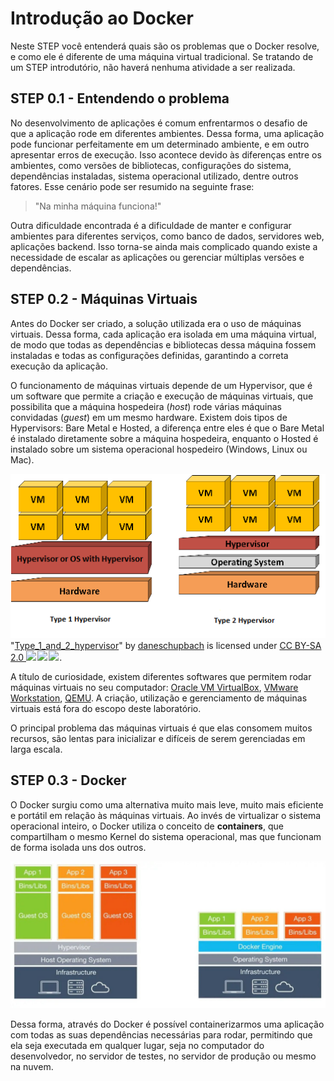# Introdução ao Docker

Neste STEP você entenderá quais são os problemas que o Docker resolve, e como ele é diferente de uma máquina virtual tradicional. Se tratando de um STEP introdutório, não haverá nenhuma atividade a ser realizada.

## STEP 0.1 - Entendendo o problema

No desenvolvimento de aplicações é comum enfrentarmos o desafio de que a aplicação rode em diferentes ambientes. Dessa forma, uma aplicação pode funcionar perfeitamente em um determinado ambiente, e em outro apresentar erros de execução. Isso acontece devido às diferenças entre os ambientes, como versões de bibliotecas, configurações do sistema, dependências instaladas, sistema operacional utilizado, dentre outros fatores. Esse cenário pode ser resumido na seguinte frase:

> "Na minha máquina funciona!"
 
Outra dificuldade encontrada é a dificuldade de manter e configurar ambientes para diferentes serviços, como banco de dados, servidores web, aplicações backend. Isso torna-se ainda mais complicado quando existe a necessidade de escalar as aplicações ou gerenciar múltiplas versões e dependências.

## STEP 0.2 - Máquinas Virtuais

Antes do Docker ser criado, a solução utilizada era o uso de máquinas virtuais. Dessa forma, cada aplicação era isolada em uma máquina virtual, de modo que todas as dependências e bibliotecas dessa máquina fossem instaladas e todas as configurações definidas, garantindo a correta execução da aplicação.

O funcionamento de máquinas virtuais depende de um Hypervisor, que é um software que permite a criação e execução de máquinas virtuais, que possibilita que a máquina hospedeira (_host_) rode várias máquinas convidadas (_guest_) em um mesmo hardware. Existem dois tipos de Hypervisors: Bare Metal e Hosted, a diferença entre eles é que o Bare Metal é instalado diretamente sobre a máquina hospedeira, enquanto o Hosted é instalado sobre um sistema operacional hospedeiro (Windows, Linux ou Mac).

<p><img src="../imagens/Hypervisor-Tipos.png" alt="Comparação entre Hypervisor Tipo 1 e Tipo 2. O Tipo 1 roda diretamente sobre o hardware com uma camada de hypervisor que gerencia várias máquinas virtuais (VMs). O Tipo 2 roda sobre um sistema operacional, que por sua vez roda sobre o hardware, e o hypervisor funciona como um software dentro desse sistema, também gerenciando múltiplas VMs.">
<br><span class="attribution">"<a rel="noopener noreferrer" href="https://www.flickr.com/photos/130854786@N05/16272423579">Type_1_and_2_hypervisor</a>" by <a rel="noopener noreferrer" href="https://www.flickr.com/photos/130854786@N05">daneschupbach</a> is licensed under <a rel="noopener noreferrer" href="https://creativecommons.org/licenses/by-sa/2.0/?ref=openverse">CC BY-SA 2.0 <img src="https://mirrors.creativecommons.org/presskit/icons/cc.svg" style="height: 1em; margin-right: 0.125em; display: inline;" /><img src="https://mirrors.creativecommons.org/presskit/icons/by.svg" style="height: 1em; margin-right: 0.125em; display: inline;" /><img src="https://mirrors.creativecommons.org/presskit/icons/sa.svg" style="height: 1em; margin-right: 0.125em; display: inline;" /></a>.</span>
</p>

A título de curiosidade, existem diferentes softwares que permitem rodar máquinas virtuais no seu computador: [Oracle VM VirtualBox](https://www.virtualbox.org/), [VMware Workstation](https://blogs.vmware.com/workstation/2024/05/vmware-workstation-pro-now-available-free-for-personal-use.html), [QEMU](https://www.qemu.org/). A criação, utilização e gerenciamento de máquinas virtuais está fora do escopo deste laboratório.

O principal problema das máquinas virtuais é que elas consomem muitos recursos, são lentas para inicializar e difíceis de serem gerenciadas em larga escala.

## STEP 0.3 - Docker

O Docker surgiu como uma alternativa muito mais leve, muito mais eficiente e portátil em relação às máquinas virtuais. Ao invés de virtualizar o sistema operacional inteiro, o Docker utiliza o conceito de **containers**, que compartilham o mesmo Kernel do sistema operacional, mas que funcionam de forma isolada uns dos outros.

<img src="../imagens/maquinas-virtuais-vs-containers.jpeg" alt="Comparação entre máquinas virtuais e containers. À esquerda, cada aplicação roda com suas próprias bibliotecas e sistema operacional convidado, sobre um hypervisor e um sistema operacional host. À direita, os containers compartilham o mesmo sistema operacional e engine Docker, rodando apenas com as bibliotecas necessárias para cada aplicação, sobre a mesma infraestrutura.">

Dessa forma, através do Docker é possível containerizarmos uma aplicação com todas as suas dependências necessárias para rodar, permitindo que ela seja executada em qualquer lugar, seja no computador do desenvolvedor, no servidor de testes, no servidor de produção ou mesmo na nuvem.